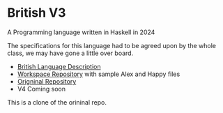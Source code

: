 # British V3
A Programming language written in Haskell in 2024



The specifications for this language had to be agreed upon by the whole class, we may have gone a little over board.

* [British Language Description](https://sites.google.com/trinity.edu/csci3368-sp24/british-programming-language)
* [Workspace Repository](https://github.com/TU-CSCI3368-SP24/workspace-sp24) with sample Alex and Happy files
* [Origninal Repository](https://github.com/TU-CSCI3368-SP24/hms-wwelden)
* V4 Coming soon

This is a clone of the orininal repo.
  
